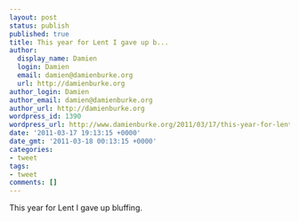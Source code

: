 ```yaml
---
layout: post
status: publish
published: true
title: This year for Lent I gave up b...
author:
  display_name: Damien
  login: Damien
  email: damien@damienburke.org
  url: http://damienburke.org
author_login: Damien
author_email: damien@damienburke.org
author_url: http://damienburke.org
wordpress_id: 1390
wordpress_url: http://www.damienburke.org/2011/03/17/this-year-for-lent-i-gave-up-b/
date: '2011-03-17 19:13:15 +0000'
date_gmt: '2011-03-18 00:13:15 +0000'
categories:
- tweet
tags:
- tweet
comments: []
---
```

<p>This year for Lent I gave up bluffing.</p>
